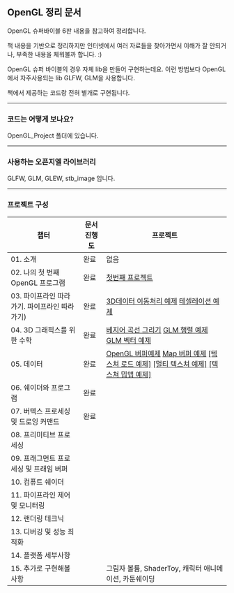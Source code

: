 ## OpenGL 정리 문서



OpenGL 슈퍼바이블 6판 내용을 참고하여 정리합니다.

책 내용을 기반으로 정리하지만 인터넷에서 여러 자료들을 찾아가면서 이해가 잘 안되거나, 부족한 내용을 체워볼까 합니다. :)

OpenGL 슈퍼 바이블의 경우 자체 lib을 만들어 구현하는데요. 이런 방법보다 OpenGL에서 자주사용되는 lib GLFW, GLM을 사용합니다.

책에서 제공하는 코드랑 전혀 별개로 구현됩니다.  

---------------------
### 코드는 어떻게 보나요?
OpenGL_Project 폴더에 있습니다.

-----------------------
### 사용하는 오픈지엘 라이브러리

GLFW, GLM, GLEW, stb_image 입니다.

-----------------------
### 프로젝트 구성
| 챕터 | 문서 진행도 | 프로젝트 |
|---|---|---|
| 01. 소개 | 완료 | 없음 |
| 02. 나의 첫 번째 OpenGL 프로그램 | 완료 | [첫번째 프로젝트](https://github.com/rlatkddn212/opengl_super_bible/tree/master/OpenGL_Project/C02_FirstProgram) |
| 03. 파이프라인 따라가기. 파이프라인 따라가기) | 완료 | [3D데이터 이동처리 예제](https://github.com/rlatkddn212/opengl_super_bible/tree/master/OpenGL_Project/C03_DataTransfer) [테셀레이션 예제](https://github.com/rlatkddn212/opengl_super_bible/tree/master/OpenGL_Project/C03_Tessellation) |
| 04. 3D 그래픽스를 위한 수학 | 완료 | [베지어 곡선 그리기](https://github.com/rlatkddn212/opengl_super_bible/tree/master/OpenGL_Project/C04_Line) [GLM 행렬 예제](https://github.com/rlatkddn212/opengl_super_bible/tree/master/OpenGL_Project/C04_Matrix) [GLM 벡터 예제](https://github.com/rlatkddn212/opengl_super_bible/tree/master/OpenGL_Project/C04_Vector) |
| 05. 데이터 | 완료 | [OpenGL 버퍼예제](https://github.com/rlatkddn212/opengl_super_bible/tree/master/OpenGL_Project/C05_Buffer)   [Map 버퍼 예제](https://github.com/rlatkddn212/opengl_super_bible/tree/master/OpenGL_Project/C05_MapBuffer)  [[텍스쳐 로드 예제]](https://github.com/rlatkddn212/opengl_super_bible/tree/master/OpenGL_Project/C05_TextureLoading)   [[멀티 텍스쳐 예제]](https://github.com/rlatkddn212/opengl_super_bible/tree/master/OpenGL_Project/C05_MultiTexture)   [[텍스쳐 밉맵 예제]](https://github.com/rlatkddn212/opengl_super_bible/tree/master/OpenGL_Project/C05_TextureMipmap)   |
| 06. 쉐이더와 프로그램 | 완료 |  |
| 07. 버텍스 프로세싱 및 드로잉 커맨드 | 완료 |  |
| 08. 프리미티브 프로세싱 |  |  |
| 09. 프래그먼트 프로세싱 및 프래임 버퍼 |  |  |
| 10. 컴퓨트 쉐이더 |  |  |
| 11. 파이프라인 제어 및 모니터링 |  |  |
| 12. 랜더링 테크닉 |  |  |
| 13. 디버깅 및 성능 최적화 |  |  |
| 14. 플랫폼 세부사항 |  |  |
|15. 추가로 구현해볼 사항 |  | 그림자 볼륨, ShaderToy, 캐릭터 애니메이션, 카툰쉐이딩  |
